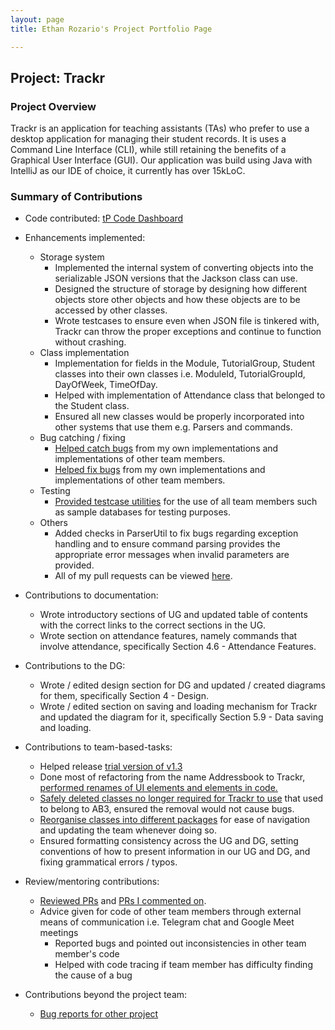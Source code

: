 ```yaml
---
layout: page
title: Ethan Rozario's Project Portfolio Page

---
```


## Project: Trackr

### Project Overview

Trackr is an application for teaching assistants (TAs) who prefer to use a desktop application for managing their
student records. It is uses a Command Line Interface (CLI), while still retaining the benefits of a Graphical User
Interface (GUI). Our application was build using Java with IntelliJ as our IDE of choice, it currently has over 15kLoC.

### Summary of Contributions

- Code contributed: [tP Code Dashboard](https://nus-cs2103-ay2021s1.github.io/tp-dashboard/#breakdown=true&search=&sort=groupTitle&sortWithin=title&since=2020-08-14&timeframe=commit&mergegroup=&groupSelect=groupByRepos&checkedFileTypes=docs~functional-code~test-code~other&tabOpen=true&tabType=authorship&tabAuthor=EthanTheGoondu&tabRepo=AY2021S1-CS2103T-W12-2%2Ftp%5Bmaster%5D&authorshipIsMergeGroup=false&authorshipFileTypes=docs~functional-code~test-code)

- Enhancements implemented:
  - Storage system
    - Implemented the internal system of converting objects into the serializable JSON versions that the Jackson class can use.
    - Designed the structure of storage by designing how different objects store other objects and how these objects are to be accessed by other classes.
    - Wrote testcases to ensure even when JSON file is tinkered with, Trackr can throw the proper exceptions and continue to function without crashing.
  - Class implementation
    - Implementation for fields in the Module, TutorialGroup, Student classes into their own classes i.e. ModuleId, TutorialGroupId, DayOfWeek, TimeOfDay.
    - Helped with implementation of Attendance class that belonged to the Student class.
    - Ensured all new classes would be properly incorporated into other systems that use them e.g. Parsers and commands.
  - Bug catching / fixing
    - [Helped catch bugs](https://github.com/AY2021S1-CS2103T-W12-2/tp/issues?q=is%3Aissue+is%3Aclosed+label%3Atype.Bug+author%3Aethanthegoondu) from my own implementations and implementations of other team members.
    - [Helped fix bugs](https://github.com/AY2021S1-CS2103T-W12-2/tp/pulls?q=is%3Aclosed+is%3Apr+label%3Atype.Bug++author%3Aethanthegoondu) from my own implementations and implementations of other team members.
  
  <div style="page-break-after: always;"></div>
  
  - Testing
    - [Provided testcase utilities](https://github.com/AY2021S1-CS2103T-W12-2/tp/pull/196/commits/9785cd81f61feb7992af6f5403ff2235883ea013) for the use of all team members such as sample databases for testing purposes.
  - Others
    - Added checks in ParserUtil to fix bugs regarding exception handling and to ensure command parsing provides the appropriate error messages when invalid parameters are provided.
    - All of my pull requests can be viewed [here](https://github.com/AY2021S1-CS2103T-W12-2/tp/pulls?q=is%3Apr+author%3Aethanthegoondu+is%3Aclosed+).
  
- Contributions to documentation:
  - Wrote introductory sections of UG and updated table of contents with the correct links to the correct sections in the UG.
  - Wrote section on attendance features, namely commands that involve attendance, specifically Section 4.6 - Attendance Features.
  
- Contributions to the DG:
  - Wrote / edited design section for DG and updated / created diagrams for them, specifically Section 4 - Design.
  - Wrote / edited section on saving and loading mechanism for Trackr and updated the diagram for it, specifically Section 5.9 - Data saving and loading.
  
- Contributions to team-based-tasks:
  - Helped release [trial version of v1.3](https://github.com/AY2021S1-CS2103T-W12-2/tp/releases/tag/v1.3.trial)
  - Done most of refactoring from the name Addressbook to Trackr, [performed renames of UI elements and elements in code.](https://github.com/AY2021S1-CS2103T-W12-2/tp/pull/39)
  - [Safely deleted classes no longer required for Trackr to use](https://github.com/AY2021S1-CS2103T-W12-2/tp/pull/178) that used to belong to AB3, ensured the removal would not cause bugs.
  - [Reorganise classes into different packages](https://github.com/AY2021S1-CS2103T-W12-2/tp/pull/63) for ease of navigation and updating the team whenever doing so.
  - Ensured formatting consistency across the UG and DG, setting conventions of how to present information in our UG and DG, and fixing grammatical errors / typos.
  
- Review/mentoring contributions:
  - [Reviewed PRs](https://github.com/AY2021S1-CS2103T-W12-2/tp/pulls?q=is%3Apr+reviewed-by%3Aethanthegoondu) and [PRs I commented on](https://github.com/AY2021S1-CS2103T-W12-2/tp/pulls?q=is%3Apr+is%3Aclosed+commenter%3Aethanthegoondu).
  - Advice given for code of other team members through external means of communication i.e. Telegram chat and Google Meet meetings
    - Reported bugs and pointed out inconsistencies in other team member's code
    - Helped with code tracing if team member has difficulty finding the cause of a bug
  
- Contributions beyond the project team:
  
  - [Bug reports for other project](https://github.com/EthanTheGoondu/ped/issues)

